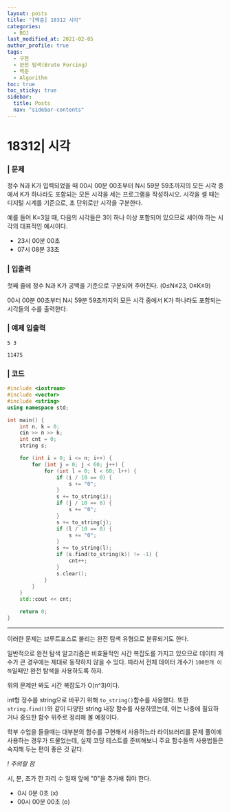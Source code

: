 ```yaml
---
layout: posts
title: "[백준] 18312 시각"
categories:
  - BOJ
last_modified_at: 2021-02-05
author_profile: true
tags:
  - 구현
  - 완전 탐색(Brute Forcing)
  - 백준
  - Algorithm
toc: true
toc_sticky: true
sidebar:
  title: Posts
  nav: "sidebar-contents"
---
```


# 18312| 시각


### | 문제
정수 N과 K가 입력되었을 때 00시 00분 00초부터 N시 59분 59초까지의 모든 시각 중에서 K가 하나라도 포함되는 모든 시각을 세는 프로그램을 작성하시오. 시각을 셀 때는 디지털 시계를 기준으로, 초 단위로만 시각을 구분한다.

예를 들어 K=3일 때, 다음의 시각들은 3이 하나 이상 포함되어 있으므로 세어야 하는 시각의 대표적인 예시이다.
  - 23시 00분 00초
  - 07시 08분 33초

### | 입출력
첫째 줄에 정수 N과 K가 공백을 기준으로 구분되어 주어진다. (0≤N≤23, 0≤K≤9)

00시 00분 00초부터 N시 59분 59초까지의 모든 시각 중에서 K가 하나라도 포함되는 시각들의 수를 출력한다.

### | 예제 입출력
```
5 3
```

```
11475
```

### | 코드
```c++
#include <iostream>
#include <vector>
#include <string>
using namespace std;

int main() {
	int n, k = 0;
	cin >> n >> k;
	int cnt = 0;
	string s;

	for (int i = 0; i <= n; i++) {
		for (int j = 0; j < 60; j++) {
			for (int l = 0; l < 60; l++) {
				if (i / 10 == 0) {
					s += "0";
				}
				s += to_string(i);
				if (j / 10 == 0) {
					s += "0";
				}
				s += to_string(j);
				if (l / 10 == 0) {
					s += "0";
				}
				s += to_string(l);
				if (s.find(to_string(k)) != -1) {
					cnt++;
				}
				s.clear();
			}
		}
	}
	std::cout << cnt;

	return 0;
}
```
-----

이러한 문제는 브루트포스로 불리는 완전 탐색 유형으로 분류되기도 한다.

일반적으로 완전 탐색 알고리즘은 비효율적인 시간 복잡도를 가지고 있으므로 데이터 개수가 큰 경우에는 제대로 동작하지 않을 수 있다. 따라서 전체 데이터 개수가 ```100만개 이하```일때만 완전 탐색을 사용하도록 하자.

위의 문제만 봐도 시간 복잡도가 O(n^3)이다.

int형 정수를 string으로 바꾸기 위해 ```to_string()```함수를 사용했다. 또한 ```string.find()```와 같이 다양한 string 내장 함수를 사용하였는데, 이는 나중에 필요하거나 중요한 함수 위주로 정리해 볼 예정이다.

학부 수업을 들을때는 대부분의 함수를 구현해서 사용하느라 라이브러리를 문제 풀이에 사용하는 경우가 드물었는데, 실제 코딩 테스트를 준비해보니 주요 함수들의 사용법들은 숙지해 두는 편이 좋은 것 같다.
<br>

*! 주의할 점*

시, 분, 초가 한 자리 수 일때 앞에 "0"을 추가해 줘야 한다.
  - 0시 0분 0초 (x)
  - 00시 00분 00초 (o)
